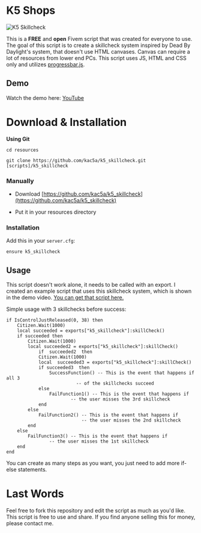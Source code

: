 
# K5 Shops

![K5 Skillcheck](https://i.imgur.com/i5D1xpK.jpg)
  

This is a **FREE** and **open** Fivem script that was created for everyone to use. The goal of this script is to create a skillcheck system inspired by Dead By Daylight's system, that doesn't use HTML canvases. Canvas can require a lot of resources from lower end PCs. This script uses JS, HTML and CSS only and utilizes [progressbar.js](https://github.com/kimmobrunfeldt/progressbar.js).

  

## Demo


Watch the demo here: [YouTube](https://www.youtube.com/watch?v=U9lGNTcdltk)
  

# Download & Installation

**Using Git**

```
cd resources

git clone https://github.com/kac5a/k5_skillcheck.git [scripts]/k5_skillcheck
```

  

### Manually

  

- Download [https://github.com/kac5a/k5_skillcheck](https://github.com/kac5a/k5_skillcheck)

- Put it in your resources directory

  

### Installation

  

Add this in your `server.cfg`:

```
ensure k5_skillcheck
```

## Usage

This script doesn't work alone, it needs to be called with an export. I created an example script that uses this skillcheck system, which is shown in the demo video. [You can get that script here.](https://github.com/kac5a/k5_skillcheck_example/tree/main)

Simple usage with 3 skillchecks before success:

	if IsControlJustReleased(0, 38) then   
		Citizen.Wait(1000)
		local succeeded = exports["k5_skillcheck"]:skillCheck()
		if succeeded then
			Citizen.Wait(1000)
			local succeeded2 = exports["k5_skillcheck"]:skillCheck()
		    	if  succeeded2  then
				Citizen.Wait(1000)
				local  succeeded3 = exports["k5_skillcheck"]:skillCheck()
				if succeeded3  then
					SuccessFunction() -- This is the event that happens if all 3
							  -- of the skillchecks succeed
				else
					FailFunction1() -- This is the event that happens if
							-- the user misses the 3rd skillcheck
				end
			else
				FailFunction2() -- This is the event that happens if
				                -- the user misses the 2nd skillcheck
			end
		else
			FailFunction3() -- This is the event that happens if
					-- the user misses the 1st skillcheck
		end
	end

 

You can create as many steps as you want, you just need to add more if-else statements.

# Last Words

Feel free to fork this repository and edit the script as much as you'd like. This script is free to use and share. If you find anyone selling this for money, please contact me.
